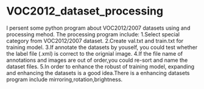 # VOC2012_dataset_processing
I persent some python program  about VOC2012/2007 datasets using and processing mehod.
The processing program include:
  1.Select special category from VOC2012/2007 dataset.
  2.Create val.txt and train.txt for training model.
  3.If annotate the datasets by youself, you could test whether the label file (.xml) is correct to the orignial image.
  4.If the file name of annotations and images are out of order,you could re-sort and name the dataset files.
  5.In order to enhance the robust of training model, expanding and enhancing the datasets is a good idea.There is a enhancing datasets program include mirroring,rotation,brightness.
